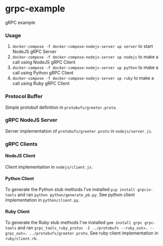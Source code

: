 # grpc-example
gRPC example


### Usage

1. `docker-compose -f docker-compose-nodejs-server up server` to start NodeJS gRPC Server
2. `docker-compose -f docker-compose-nodejs-server up nodejs` to make a call using NodeJS gRPC Client
3. `docker-compose -f docker-compose-nodejs-server up python` to make a call using Python gRPC Client
4. `docker-compose -f docker-compose-nodejs-server up ruby` to make a call using Ruby gRPC Client


### Protocol Buffer

Simple protobuf definition in `protobufs/greeter.proto`.


### gRPC NodeJS Server

Server implementation of `protobufs/greeter.proto` in `nodejs/server.js`.


### gRPC Clients

#### NodeJS Client

Client implementation in `nodejs/client.js`.


#### Python Client

To generate the Python stub methods I've installed `pip install grpcio-tools` and ran `python python/generate_pb.py`.
See python client implementation in `python/client.py`.


#### Ruby Client

To generate the Ruby stub methods I've installed `gem install grpc grpc-tools` and ran `grpc_tools_ruby_protoc -I ../protobufs --ruby_out=. --grpc_out=. ../protobufs/greeter.proto`.
See ruby client implementation in `ruby/client.rb`.
